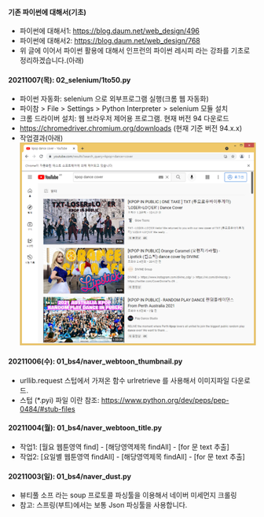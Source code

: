 #### 기존 파이썬에 대해서(기초) 
- 파이썬에 대해서1: https://blog.daum.net/web_design/496
- 파이썬에 대해서2: https://blog.daum.net/web_design/768
- 위 글에 이어서 파이썬 활용에 대해서 인프런의 파이썬 레시피 라는 강좌를 기초로 정리하겠습니다.(아래)

#### 20211007(목): 02_selenium/1to50.py
- 파이썬 자동화: selenium 으로 외부프로그램 실행(크롬 웹 자동화)
- 파이참 > File > Settings > Python Interpreter > selenium 모듈 설치
- 크롬 드라이버 설치: 웹 브라우저 제어용 프로그램. 현재 버전 94 다운로드
- https://chromedriver.chromium.org/downloads (현재 기준 버전 94.x.x)
- 작업결과(아래)
  ![ex_screenshot](./README/img.png)

#### 20211006(수): 01_bs4/naver_webtoon_thumbnail.py
- urllib.request 스텁에서 가져온 함수 urlretrieve 를 사용해서 이미지파일 다운로드.
- 스텁 (*.pyi) 파일 이란 참조: https://www.python.org/dev/peps/pep-0484/#stub-files

#### 20211004(월): 01_bs4/naver_webtoon_title.py
- 작업1: [월요 웹툰영역 find] - [해당영역제목 findAll] - [for 문 text 추출]
- 작업2: [요일별 웹툰영역 findAll] - [해당영역제목 findAll] - [for 문 text 추출]

#### 20211003(일): 01_bs4/naver_dust.py
- 뷰티풀 소프 라는 soup 프로토콜 파싱툴을 이용해서 네이버 미세먼지 크롤링
- 참고: 스프링(부트)에서는 보통 Json 파싱툴을 사용합니다.